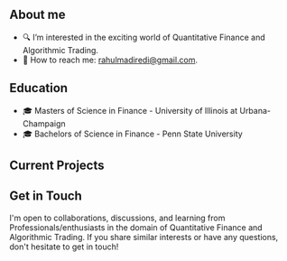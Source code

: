 ## About me

* 🔍 I’m interested in the exciting world of Quantitative Finance and Algorithmic Trading.
* 📧 How to reach me: rahulmadiredi@gmail.com.

## Education

* 🎓 Masters of Science in Finance - University of Illinois at Urbana-Champaign
* 🎓 Bachelors of Science in Finance - Penn State University

## Current Projects

## Get in Touch

I'm open to collaborations, discussions, and learning from Professionals/enthusiasts in the domain of Quantitative Finance and Algorithmic Trading. 
If you share similar interests or have any questions, don't hesitate to get in touch! 



